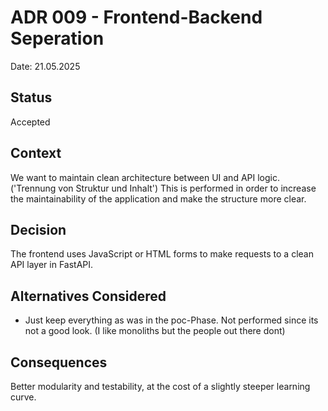 # ADR 009 - Frontend-Backend Seperation

Date: 21.05.2025

## Status

Accepted

## Context

We want to maintain clean architecture between UI and API logic. ('Trennung von Struktur und Inhalt') This is performed in order to
increase the maintainability of the application and make the structure more clear.

## Decision

The frontend uses JavaScript or HTML forms to make requests to a clean API layer in FastAPI.

## Alternatives Considered

- Just keep everything as was in the poc-Phase. Not performed since its not a good look. (I like monoliths but the people out there dont)

## Consequences

Better modularity and testability, at the cost of a slightly steeper learning curve.